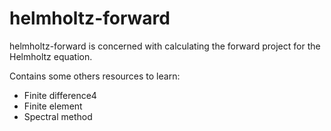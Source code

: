 helmholtz-forward
=================

helmholtz-forward is concerned with calculating the forward project
for the Helmholtz equation.

Contains some others resources to learn:
- Finite difference4
- Finite element
- Spectral method